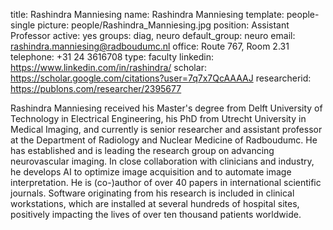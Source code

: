 title: Rashindra Manniesing
name: Rashindra Manniesing
template: people-single
picture: people/Rashindra_Manniesing.jpg
position: Assistant Professor
active: yes
groups: diag, neuro
default_group: neuro
email: rashindra.manniesing@radboudumc.nl
office: Route 767, Room 2.31
telephone: +31 24 3616708
type: faculty
linkedin: https://www.linkedin.com/in/rashindra/
scholar: https://scholar.google.com/citations?user=7q7x7QcAAAAJ
researcherid: https://publons.com/researcher/2395677


Rashindra Manniesing received his Master's degree from Delft University of Technology in Electrical Engineering, his PhD from Utrecht University in Medical Imaging, and currently is senior researcher and assistant professor at the Department of Radiology and Nuclear Medicine of Radboudumc. He has established and is leading the research group on advancing neurovascular imaging. In close collaboration with clinicians and industry, he develops AI to optimize image acquisition and to automate image interpretation. He is (co-)author of over 40 papers in international scientific journals. Software originating from his research is included in clinical workstations, which are installed at several hundreds of hospital sites, positively impacting the lives of over ten thousand patients worldwide.
